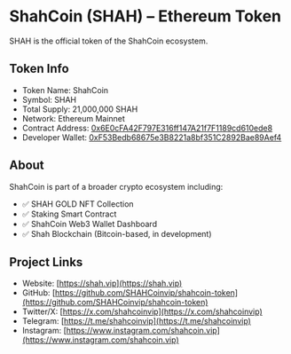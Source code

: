 # ShahCoin (SHAH) – Ethereum Token

SHAH is the official token of the ShahCoin ecosystem.

## Token Info

- Token Name: ShahCoin  
- Symbol: SHAH  
- Total Supply: 21,000,000 SHAH  
- Network: Ethereum Mainnet  
- Contract Address: [0x6E0cFA42F797E316ff147A21f7F1189cd610ede8](https://etherscan.io/token/0x6E0cFA42F797E316ff147A21f7F1189cd610ede8)  
- Developer Wallet: [0xF53Bedb68675e3B8221a8bf351C2892Bae89Aef4](https://etherscan.io/address/0xF53Bedb68675e3B8221a8bf351C2892Bae89Aef4)

## About

ShahCoin is part of a broader crypto ecosystem including:

- ✅ SHAH GOLD NFT Collection  
- ✅ Staking Smart Contract  
- ✅ ShahCoin Web3 Wallet Dashboard  
- ✅ Shah Blockchain (Bitcoin-based, in development)

## Project Links

- Website: [https://shah.vip](https://shah.vip)  
- GitHub: [https://github.com/SHAHCoinvip/shahcoin-token](https://github.com/SHAHCoinvip/shahcoin-token)  
- Twitter/X: [https://x.com/shahcoinvip](https://x.com/shahcoinvip)  
- Telegram: [https://t.me/shahcoinvip](https://t.me/shahcoinvip)  
- Instagram: [https://www.instagram.com/shahcoin.vip](https://www.instagram.com/shahcoin.vip)


